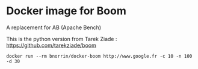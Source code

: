 # Docker image for Boom
A replacement for AB (Apache Bench) 

This is the python version from Tarek Ziade : https://github.com/tarekziade/boom

```
docker run --rm bnorrin/docker-boom http://www.google.fr -c 10 -n 100 -d 30
```
